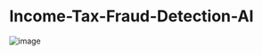 # Income-Tax-Fraud-Detection-AI

![image](https://github.com/user-attachments/assets/e9a832bd-48a7-4e6a-b1b9-0ceaf56d8569)
